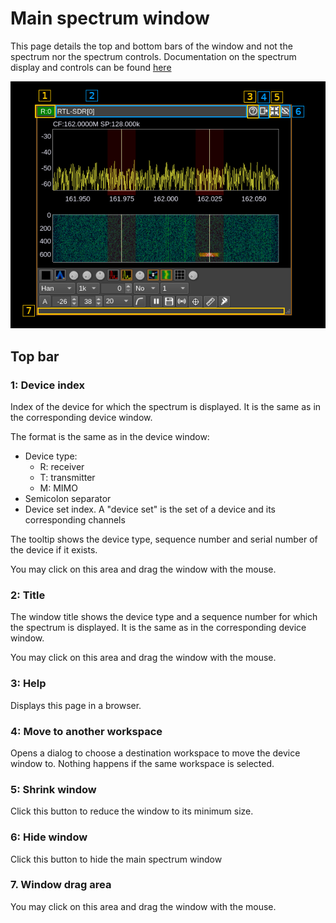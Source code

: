 <h1>Main spectrum window</h1>

This page details the top and bottom bars of the window and not the spectrum nor the spectrum controls. Documentation on the spectrum display and controls can be found [here](../gui/spectrum.md)

![Channel window](../../doc/img/MainSpectrum.png)

<h2>Top bar</h2>

<h3>1: Device index</h3>

Index of the device for which the spectrum is displayed.  It is the same as in the corresponding device window.

The format is the same as in the device window:
  - Device type:
    - R: receiver
    - T: transmitter
    - M: MIMO
  - Semicolon separator
  - Device set index. A "device set" is the set of a device and its corresponding channels

The tooltip shows the device type, sequence number and serial number of the device if it exists.

You may click on this area and drag the window with the mouse.

<h3>2: Title</h3>

The window title shows the device type and a sequence number for which the spectrum is displayed. It is the same as in the corresponding device window.

You may click on this area and drag the window with the mouse.

<h3>3: Help</h3>

Displays this page in a browser.

<h3>4: Move to another workspace</h3>

Opens a dialog to choose a destination workspace to move the device window to. Nothing happens if the same workspace is selected.

<h3>5: Shrink window</h3>

Click this button to reduce the window to its minimum size.

<h3>6: Hide window</h3>

Click this button to hide the main spectrum window

<h3>7. Window drag area</h3>

You may click on this area and drag the window with the mouse.
